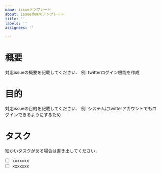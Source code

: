```yaml
---
name: issueテンプレート
about: issue作成のテンプレート
title: ''
labels: ''
assignees: ''

---
```


# 概要
対応issueの概要を記載してください．
例: twitterログイン機能を作成

# 目的
対応issueの目的を記載してください．
例: システムにtwitterアカウントでもログインできるようにするため

# タスク
細かいタスクがある場合は書き出してください．
- [ ] xxxxxxx
- [ ] xxxxxxx
